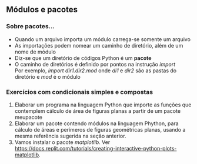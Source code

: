 ## Módulos e pacotes 

### Sobre pacotes...
- Quando um arquivo importa um módulo carrega-se somente um arquivo
- As importações podem nomear um caminho de diretório, além de um nome de módulo
- Diz-se que um diretório de códigos Python é um **pacote**
- O caminho de diretórios é definido por pontos na instrução *import*  
Por exemplo, *import dir1.dir2.mod* onde *di1* e *dir2* são as pastas do diretório e *mod* é o módulo

### Exercícios com condicionais simples e compostas  
1. Elaborar um programa na linguagem Python que importe as funções que contemplem cálculo de área de figuras planas a partir de um pacote meupacote
2. Elaborar um pacote contendo módulos na linguagem Phython, para cálculo de áreas e perímeros de figuras geométricas planas, usando a mesma referência sugerida na seção anterior.
3. Vamos instalar o pacote *matplotlib*. Ver <https://docs.replit.com/tutorials/creating-interactive-python-plots-matplotlib>. 
